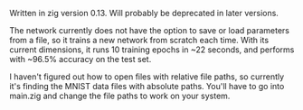 Written in zig version 0.13. Will probably be deprecated in later versions.

The network currently does not have the option to save or load parameters from a file, so it trains a new network from scratch each time. With its current dimensions, it runs 10 training epochs in ~22 seconds, and performs with ~96.5% accuracy on the test set.

I haven't figured out how to open files with relative file paths, so currently it's finding the MNIST data files with absolute paths. You'll have to go into main.zig and change the file paths to work on your system.
